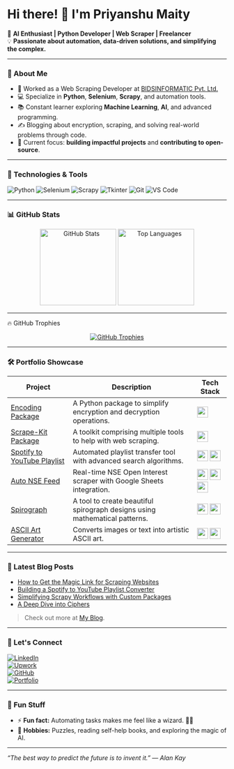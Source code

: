 # Hi there! 👋 I'm Priyanshu Maity

🚀 **AI Enthusiast | Python Developer | Web Scraper | Freelancer**  
💡 **Passionate about automation, data-driven solutions, and simplifying the complex.**

---

### 🌟 About Me  
- 💼 Worked as a Web Scraping Developer at [BIDSINFORMATIC Pvt. Ltd.](#https://bidsinfoglobal.com)
- 💻 Specialize in **Python**, **Selenium**, **Scrapy**, and automation tools.
- 📚 Constant learner exploring **Machine Learning**, **AI**, and advanced programming.
- ✍️ Blogging about encryption, scraping, and solving real-world problems through code.  
- 🎯 Current focus: **building impactful projects** and **contributing to open-source**.

---

### 🔧 Technologies & Tools  
![Python](https://img.shields.io/badge/-Python-3776AB?logo=python&logoColor=white&style=flat)
![Selenium](https://img.shields.io/badge/-Selenium-43B02A?logo=selenium&logoColor=white&style=flat)
![Scrapy](https://img.shields.io/badge/-Scrapy-1A1A1A?logo=scrapy&logoColor=white&style=flat)
![Tkinter](https://img.shields.io/badge/-Tkinter-FF6F61?style=flat)
![Git](https://img.shields.io/badge/-Git-F05032?logo=git&logoColor=white&style=flat)
![VS Code](https://img.shields.io/badge/-VS%20Code-007ACC?logo=visual-studio-code&logoColor=white&style=flat)

---

### 📊 GitHub Stats  
<div align="center">
  <img src="https://github-readme-stats.vercel.app/api?username=Priyanshu-Maity&show_icons=true&theme=radical&hide=stars&count_private=true" alt="GitHub Stats" /, height=175>
  <img src="https://github-readme-stats.vercel.app/api/top-langs/?username=Priyanshu-Maity&layout=compact&theme=radical&hide=html&langs_count=6" alt="Top Languages" /, height=175>
</div>

---

🔥 GitHub Trophies
<div align="center"> <a href="https://github.com/ryo-ma/github-profile-trophy"> <img src="https://github-profile-trophy.vercel.app/?username=Priyanshu-Maity&theme=radical&row=1&column=6&no-frame=true" alt="GitHub Trophies" /> </a> </div>

---

### 🛠️ Portfolio Showcase
| **Project**                   | **Description**                                                       | **Tech Stack**                                                                                                                     |
|-------------------------------|-----------------------------------------------------------------------|------------------------------------------------------------------------------------------------------------------------------------|
| [Encoding Package](#)         | A Python package to simplify encryption and decryption operations.    | <img src="https://cdn.jsdelivr.net/gh/devicons/devicon/icons/python/python-original.svg" width="25" />  |
| [Scrape-Kit Package](#)   | A toolkit comprising multiple tools to help with web scraping.               | <img src="https://cdn.jsdelivr.net/gh/devicons/devicon/icons/python/python-original.svg" width="25" />                                   |
| [Spotify to YouTube Playlist](#) | Automated playlist transfer tool with advanced search algorithms. | <img src="https://cdn.jsdelivr.net/gh/devicons/devicon/icons/python/python-original.svg" width="25" /> <img src="https://www.svgrepo.com/show/354321/selenium.svg" width="25" />                                  |
| [Auto NSE Feed](#)            | Real-time NSE Open Interest scraper with Google Sheets integration.   | <img src="https://cdn.jsdelivr.net/gh/devicons/devicon/icons/python/python-original.svg" width="25" /> <img src="https://www.svgrepo.com/show/354321/selenium.svg" width="25" /> <img src="https://img.icons8.com/color/48/google-sheets.png" width="25" /> |
| [Spirograph](#)               | A tool to create beautiful spirograph designs using mathematical patterns. | <img src="https://cdn.jsdelivr.net/gh/devicons/devicon/icons/python/python-original.svg" width="25" /> <img src="https://www.pygame.org/docs/_static/pygame_lofi.svg" width="25" /> |
| [ASCII Art Generator](#)      | Converts images or text into artistic ASCII art.                      | <img src="https://cdn.jsdelivr.net/gh/devicons/devicon/icons/python/python-original.svg" width="25" /> <img src="https://github.com/python-pillow/pillow-logo/blob/main/pillow-logo-248x250.png" width="25"/>              |

---

### 📕 Latest Blog Posts  
- [How to Get the Magic Link for Scraping Websites](#)
- [Building a Spotify to YouTube Playlist Converter](#)
- [Simplifying Scrapy Workflows with Custom Packages](#)
- [A Deep Dive into Ciphers](#)

> Check out more at [My Blog](#).

---

### 🤝 Let's Connect  
[![LinkedIn](https://img.shields.io/badge/-LinkedIn-0A66C2?logo=linkedin&logoColor=white&style=flat)](https://www.linkedin.com/in/priyanshu-maity/)  
[![Upwork](https://img.shields.io/badge/-Upwork-6FDA44?logo=upwork&logoColor=white&style=flat)](https://www.upwork.com/freelancers/~01xxxxxxxxxxxxxx)  
[![GitHub](https://img.shields.io/badge/-GitHub-181717?logo=github&logoColor=white&style=flat)](https://github.com/Priyanshu-Maity)  
[![Portfolio](https://img.shields.io/badge/-Portfolio-000?logo=react&logoColor=white&style=flat)](#)

---

### 🎨 Fun Stuff  
- ⚡ **Fun fact:** Automating tasks makes me feel like a wizard. 🧙‍♂️  
- 🧩 **Hobbies:** Puzzles, reading self-help books, and exploring the magic of AI.

---

_“The best way to predict the future is to invent it.” — Alan Kay_
